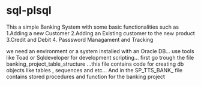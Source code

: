 # sql-plsql
This a simple Banking System with some basic functionalities such as  
   1.Adding a new Customer
   2.Adding an Existing customer  to the new product
   3.Credit and Debit
   4. Passsword Managament and Tracking


we need an environment or a system installed  with an Oracle DB...
use tools like  Toad or Sqldeveloper for development scripting...
first go trough the file banking_project_table_structure ...this file contains code for creating db objects like tables , sequences and etc...
And in the SP_TTS_BANK_ file contains stored procedures and function for the banking project
